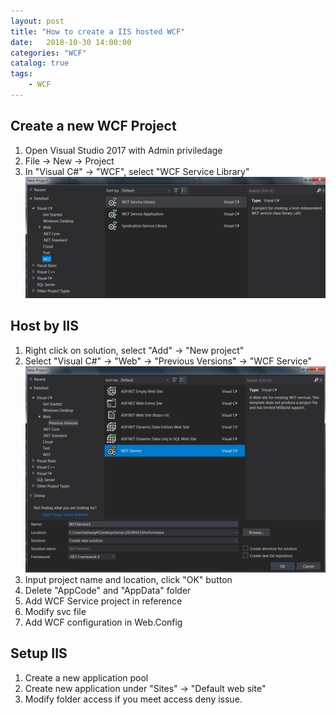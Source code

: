 ```yaml
---                                  
layout: post                                  
title: "How to create a IIS hosted WCF"                                  
date:   2018-10-30 14:00:00                                   
categories: "WCF"                                  
catalog: true                                  
tags:                                   
    - WCF                                  
---                        
```


## Create a new WCF Project
1. Open Visual Studio 2017 with Admin priviledage
2. File -> New -> Project
3. In "Visual C#" -> "WCF", select "WCF Service Library"
![open](https://raw.githubusercontent.com/kerwenzhang/kerwenzhang.github.io/master/_posts/image/per1.png)

## Host by IIS
1. Right click on solution, select "Add" -> "New project"  
2. Select "Visual C#" -> "Web" -> "Previous Versions" -> "WCF Service"  
![open2](https://raw.githubusercontent.com/kerwenzhang/kerwenzhang.github.io/master/_posts/image/per2.png)
3. Input project name and location, click "OK" button  
4. Delete "AppCode" and "AppData" folder   
5. Add WCF Service project in reference   
6. Modify svc file   
7. Add WCF configuration in Web.Config

## Setup IIS
1. Create a new application pool
2. Create new application under "Sites" -> "Default web site"
3. Modify folder access if you meet access deny issue.